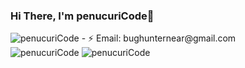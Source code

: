### Hi There, I'm penucuriCode👋

<img src="https://komarev.com/ghpvc/?username=penucuriCode&style=flat-square" alt="penucuriCode"/>
- ⚡ Email: bughunternear@gmail.com 

<div class="box">
<img src="https://github-readme-stats.vercel.app/api?username=penucuriCode" syle="witdh: 50%;" alt="penucuriCode"/>
  <img src="https://github-readme-stats.vercel.app/api/top-langs/?layout=compact&username=penucuriCode" alt="penucuriCode" syle="witdh: 50%"/>
</div>
